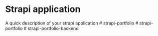 # Strapi application

A quick description of your strapi application
#   s t r a p i - p o r t f o l i o  
 #   s t r a p i - p o r t f o l i o  
 #   s t r a p i - p o r t f o l i o - b a c k e n d  
 
